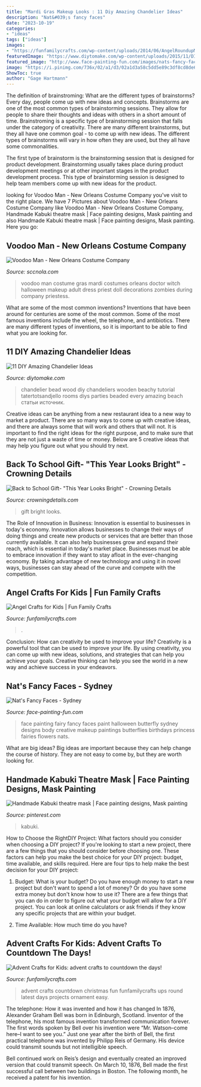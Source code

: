```yaml
---
title: "Mardi Gras Makeup Looks : 11 Diy Amazing Chandelier Ideas"
description: "Nat&#039;s fancy faces"
date: "2023-10-19"
categories:
- "ideas"
tags: ["ideas"]
images:
- "https://funfamilycrafts.com/wp-content/uploads/2014/06/AngelRoundupMain-650x875.jpg"
featuredImage: "https://www.diytomake.com/wp-content/uploads/2015/11/DIY-Beach-Wood-Bead-Chandelier.jpg"
featured_image: "http://www.face-painting-fun.com/images/nats-fancy-faces-sydney-21258087.jpg"
image: "https://i.pinimg.com/736x/02/a1/d3/02a1d3a58c5dd5e89c3df8cd8de650ab--clay-masks-historical-art.jpg"
ShowToc: true
author: "Gage Hartmann"
---
```



The definition of brainstroming: What are the different types of brainstorms?
Every day, people come up with new ideas and concepts. Brainstorms are one of the most common types of brainstorming sessions. They allow for people to share their thoughts and ideas with others in a short amount of time. Brainstroming is a specific type of brainstorming session that falls under the category of creativity. 
There are many different brainstorms, but they all have one common goal - to come up with new ideas. The different types of brainstorms will vary in how often they are used, but they all have some commonalities. 

The first type of brainstorm is the brainstorming session that is designed for product development. Brainstorming usually takes place during product development meetings or at other important stages in the product development process. This type of brainstorming session is designed to help team members come up with new ideas for the product.

	

		
looking for Voodoo Man - New Orleans Costume Company you've visit to the right place. We have 7 Pictures about Voodoo Man - New Orleans Costume Company like Voodoo Man - New Orleans Costume Company, Handmade Kabuki theatre mask | Face painting designs, Mask painting and also Handmade Kabuki theatre mask | Face painting designs, Mask painting. Here you go:
		
    
## Voodoo Man - New Orleans Costume Company

<img loading=lazy src="http://sccnola.com/wp-content/uploads/2014/06/voodooman.jpg" onerror="this.onerror=null;this.src='https://tse2.mm.bing.net/th?id=OIP.dpDfpgoPjb8a6hkuwcn28wHaKJ&amp;pid=15.1';" alt="Voodoo Man - New Orleans Costume Company">

_Source: sccnola.com_

>voodoo man costume gras mardi costumes orleans doctor witch halloween makeup adult dress priest doll decorations zombies during company priestess. 

	

What are some of the most common inventions?
Inventions that have been around for centuries are some of the most common. Some of the most famous inventions include the wheel, the telephone, and antibiotics. There are many different types of inventions, so it is important to be able to find what you are looking for.

    
## 11 DIY Amazing Chandelier Ideas

<img loading=lazy src="https://www.diytomake.com/wp-content/uploads/2015/11/DIY-Beach-Wood-Bead-Chandelier.jpg" onerror="this.onerror=null;this.src='https://tse4.mm.bing.net/th?id=OIP.NODrBqjLaYqvb251SuN90wHaJM&amp;pid=15.1';" alt="11 DIY Amazing Chandelier Ideas">

_Source: diytomake.com_

>chandelier bead wood diy chandeliers wooden beachy tutorial tatertotsandjello rooms diys parties beaded every amazing beach статьи источник. 

	

Creative ideas can be anything from a new restaurant idea to a new way to market a product. There are so many ways to come up with creative ideas, and there are always some that will work and others that will not. It is important to find the right ideas for the right purpose, and to make sure that they are not just a waste of time or money. Below are 5 creative ideas that may help you figure out what you should try next.

    
## Back To School Gift- &quot;This Year Looks Bright&quot; - Crowning Details

<img loading=lazy src="https://crowningdetails.com/wp-content/uploads/2018/06/s338809200457146414_p331_i1_w960-2.jpeg" onerror="this.onerror=null;this.src='https://tse2.mm.bing.net/th?id=OIP.ydKJDEX7J9ixW5l-ApDgDAHaK3&amp;pid=15.1';" alt="Back to School Gift- &quot;This Year Looks Bright&quot; - Crowning Details">

_Source: crowningdetails.com_

>gift bright looks. 

	

The Role of Innovation in Business:
Innovation is essential to businesses in today's economy. Innovation allows businesses to change their ways of doing things and create new products or services that are better than those currently available. It can also help businesses grow and expand their reach, which is essential in today's market place.
Businesses must be able to embrace innovation if they want to stay afloat in the ever-changing economy. By taking advantage of new technology and using it in novel ways, businesses can stay ahead of the curve and compete with the competition.

    
## Angel Crafts For Kids | Fun Family Crafts

<img loading=lazy src="https://funfamilycrafts.com/wp-content/uploads/2014/06/AngelRoundupMain-650x875.jpg" onerror="this.onerror=null;this.src='https://tse4.mm.bing.net/th?id=OIP.ANHy-RZqbw-1bIIKK49zwQHaJ-&amp;pid=15.1';" alt="Angel Crafts for Kids | Fun Family Crafts">

_Source: funfamilycrafts.com_

>. 

	

Conclusion: How can creativity be used to improve your life?
Creativity is a powerful tool that can be used to improve your life. By using creativity, you can come up with new ideas, solutions, and strategies that can help you achieve your goals. Creative thinking can help you see the world in a new way and achieve success in your endeavors.

    
## Nat&#039;s Fancy Faces - Sydney

<img loading=lazy src="http://www.face-painting-fun.com/images/nats-fancy-faces-sydney-21258087.jpg" onerror="this.onerror=null;this.src='https://tse4.mm.bing.net/th?id=OIP.6c9AfG8cCxY13TC6jN622AAAAA&amp;pid=15.1';" alt="Nat&#039;s Fancy Faces - Sydney">

_Source: face-painting-fun.com_

>face painting fairy fancy faces paint halloween butterfly sydney designs body creative makeup paintings butterflies birthdays princess fairies flowers nats. 

	

What are big ideas?
Big ideas are important because they can help change the course of history. They are not easy to come by, but they are worth looking for.

    
## Handmade Kabuki Theatre Mask | Face Painting Designs, Mask Painting

<img loading=lazy src="https://i.pinimg.com/736x/02/a1/d3/02a1d3a58c5dd5e89c3df8cd8de650ab--clay-masks-historical-art.jpg" onerror="this.onerror=null;this.src='https://tse3.mm.bing.net/th?id=OIP.695xmVnWLOeR4x_KH9evggHaJ3&amp;pid=15.1';" alt="Handmade Kabuki theatre mask | Face painting designs, Mask painting">

_Source: pinterest.com_

>kabuki. 

	

How to Choose the RightDIY Project: What factors should you consider when choosing a DIY project?
If you're looking to start a new project, there are a few things that you should consider before choosing one. These factors can help you make the best choice for your DIY project: budget, time available, and skills required. Here are four tips to help make the best decision for your DIY project:
1. Budget: What is your budget? Do you have enough money to start a new project but don't want to spend a lot of money? Or do you have some extra money but don't know how to use it? There are a few things that you can do in order to figure out what your budget will allow for a DIY project. You can look at online calculators or ask friends if they know any specific projects that are within your budget.

2. Time Available: How much time do you have?

    
## Advent Crafts For Kids: Advent Crafts To Countdown The Days!

<img loading=lazy src="https://funfamilycrafts.com/wp-content/uploads/2015/11/AdventRoundUpMainTitle-400x540.jpg" onerror="this.onerror=null;this.src='https://tse1.mm.bing.net/th?id=OIP.e0jKm4xVXj777-JgRBzgEwHaJ_&amp;pid=15.1';" alt="Advent Crafts for Kids: advent crafts to countdown the days!">

_Source: funfamilycrafts.com_

>advent crafts countdown christmas fun funfamilycrafts ups round latest days projects ornament easy. 

	

The telephone: How it was invented and how it has changed
In 1876, Alexander Graham Bell was born in Edinburgh, Scotland. Inventor of the telephone, his most famous invention transformed communication forever. The first words spoken by Bell over his invention were “Mr. Watson–come here–I want to see you.” 
Just one year after the birth of Bell, the first practical telephone was invented by Philipp Reis of Germany. His device could transmit sounds but not intelligible speech. 

Bell continued work on Reis’s design and eventually created an improved version that could transmit speech. On March 10, 1876, Bell made the first successful call between two buildings in Boston. The following month, he received a patent for his invention.

